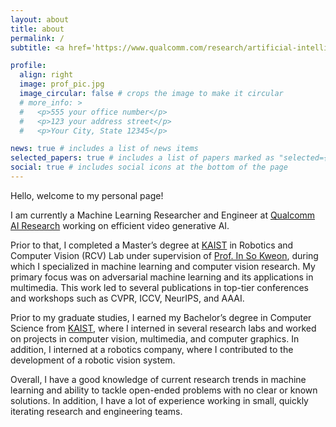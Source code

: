 ```yaml
---
layout: about
title: about
permalink: /
subtitle: <a href='https://www.qualcomm.com/research/artificial-intelligence/ai-research'>Qualcomm AI Research</a>. Amsterdam, Netherlands.

profile:
  align: right
  image: prof_pic.jpg
  image_circular: false # crops the image to make it circular
  # more_info: >
  #   <p>555 your office number</p>
  #   <p>123 your address street</p>
  #   <p>Your City, State 12345</p>

news: true # includes a list of news items
selected_papers: true # includes a list of papers marked as "selected={true}"
social: true # includes social icons at the bottom of the page
---
```


Hello, welcome to my personal page!

I am currently a Machine Learning Researcher and Engineer at [Qualcomm AI Research](https://www.qualcomm.com/research/artificial-intelligence/ai-research) working on efficient video generative AI.

Prior to that, I completed a Master’s degree at [KAIST](https://www.kaist.ac.kr/en/) in Robotics and Computer Vision (RCV) Lab under supervision of [Prof. In So Kweon](https://scholar.google.com/citations?user=XA8EOlEAAAAJ&hl=en), during which I specialized in machine learning and computer vision research. My primary focus was on adversarial machine learning and its applications in multimedia. This work led to several publications in top-tier conferences and workshops such as CVPR, ICCV, NeurIPS, and AAAI. 

Prior to my graduate studies, I earned my Bachelor’s degree in Computer Science from [KAIST](https://www.kaist.ac.kr/en/), where I interned in several research labs and worked on projects in computer vision, multimedia, and computer graphics. In addition, I interned at a robotics company, where I contributed to the development of a robotic vision system. 

Overall, I have a good knowledge of current research trends in machine learning and ability to tackle open-ended problems with no clear or known solutions. In addition, I have a lot of experience working in small, quickly iterating research and engineering teams.

<!-- Write your biography here. Tell the world about yourself. Link to your favorite [subreddit](http://reddit.com). You can put a picture in, too. The code is already in, just name your picture `prof_pic.jpg` and put it in the `img/` folder.

Put your address / P.O. box / other info right below your picture. You can also disable any of these elements by editing `profile` property of the YAML header of your `_pages/about.md`. Edit `_bibliography/papers.bib` and Jekyll will render your [publications page](/al-folio/publications/) automatically.

Link to your social media connections, too. This theme is set up to use [Font Awesome icons](https://fontawesome.com/) and [Academicons](https://jpswalsh.github.io/academicons/), like the ones below. Add your Facebook, Twitter, LinkedIn, Google Scholar, or just disable all of them. -->